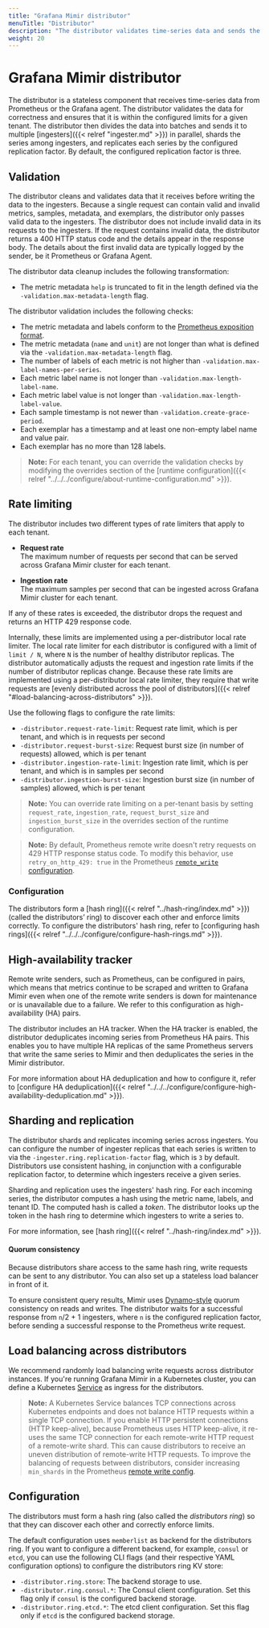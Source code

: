 ```yaml
---
title: "Grafana Mimir distributor"
menuTitle: "Distributor"
description: "The distributor validates time-series data and sends the data to ingesters."
weight: 20
---
```


# Grafana Mimir distributor

The distributor is a stateless component that receives time-series data from Prometheus or the Grafana agent.
The distributor validates the data for correctness and ensures that it is within the configured limits for a given tenant.
The distributor then divides the data into batches and sends it to multiple [ingesters]({{< relref "ingester.md" >}}) in parallel, shards the series among ingesters, and replicates each series by the configured replication factor. By default, the configured replication factor is three.

## Validation

The distributor cleans and validates data that it receives before writing the data to the ingesters.
Because a single request can contain valid and invalid metrics, samples, metadata, and exemplars, the distributor only passes valid data to the ingesters. The distributor does not include invalid data in its requests to the ingesters.
If the request contains invalid data, the distributor returns a 400 HTTP status code and the details appear in the response body.
The details about the first invalid data are typically logged by the sender, be it Prometheus or Grafana Agent.

The distributor data cleanup includes the following transformation:

- The metric metadata `help` is truncated to fit in the length defined via the `-validation.max-metadata-length` flag.

The distributor validation includes the following checks:

- The metric metadata and labels conform to the [Prometheus exposition format](https://prometheus.io/docs/concepts/data_model/).
- The metric metadata (`name` and `unit`) are not longer than what is defined via the `-validation.max-metadata-length` flag.
- The number of labels of each metric is not higher than `-validation.max-label-names-per-series`.
- Each metric label name is not longer than `-validation.max-length-label-name`.
- Each metric label value is not longer than `-validation.max-length-label-value`.
- Each sample timestamp is not newer than `-validation.create-grace-period`.
- Each exemplar has a timestamp and at least one non-empty label name and value pair.
- Each exemplar has no more than 128 labels.

> **Note:** For each tenant, you can override the validation checks by modifying the overrides section of the [runtime configuration]({{< relref "../../../configure/about-runtime-configuration.md" >}}).

## Rate limiting

The distributor includes two different types of rate limiters that apply to each tenant.

- **Request rate**<br />
  The maximum number of requests per second that can be served across Grafana Mimir cluster for each tenant.

- **Ingestion rate**<br />
  The maximum samples per second that can be ingested across Grafana Mimir cluster for each tenant.

If any of these rates is exceeded, the distributor drops the request and returns an HTTP 429 response code.

Internally, these limits are implemented using a per-distributor local rate limiter.
The local rate limiter for each distributor is configured with a limit of `limit / N`, where `N` is the number of healthy distributor replicas.
The distributor automatically adjusts the request and ingestion rate limits if the number of distributor replicas change.
Because these rate limits are implemented using a per-distributor local rate limiter, they require that write requests are [evenly distributed across the pool of distributors]({{< relref "#load-balancing-across-distributors" >}}).

Use the following flags to configure the rate limits:

- `-distributor.request-rate-limit`: Request rate limit, which is per tenant, and which is in requests per second
- `-distributor.request-burst-size`: Request burst size (in number of requests) allowed, which is per tenant
- `-distributor.ingestion-rate-limit`: Ingestion rate limit, which is per tenant, and which is in samples per second
- `-distributor.ingestion-burst-size`: Ingestion burst size (in number of samples) allowed, which is per tenant

> **Note:** You can override rate limiting on a per-tenant basis by setting `request_rate`, `ingestion_rate`, `request_burst_size` and `ingestion_burst_size` in the overrides section of the runtime configuration.

> **Note:** By default, Prometheus remote write doesn't retry requests on 429 HTTP response status code. To modify this behavior, use `retry_on_http_429: true` in the Prometheus [`remote_write` configuration](https://prometheus.io/docs/prometheus/latest/configuration/configuration/#remote_write).

### Configuration

The distributors form a [hash ring]({{< relref "../hash-ring/index.md" >}}) (called the distributors’ ring) to discover each other and enforce limits correctly.
To configure the distributors' hash ring, refer to [configuring hash rings]({{< relref "../../../configure/configure-hash-rings.md" >}}).

## High-availability tracker

Remote write senders, such as Prometheus, can be configured in pairs, which means that metrics continue to be scraped and written to Grafana Mimir even when one of the remote write senders is down for maintenance or is unavailable due to a failure.
We refer to this configuration as high-availability (HA) pairs.

The distributor includes an HA tracker.
When the HA tracker is enabled, the distributor deduplicates incoming series from Prometheus HA pairs.
This enables you to have multiple HA replicas of the same Prometheus servers that write the same series to Mimir and then deduplicates the series in the Mimir distributor.

For more information about HA deduplication and how to configure it, refer to [configure HA deduplication]({{< relref "../../../configure/configure-high-availability-deduplication.md" >}}).

## Sharding and replication

The distributor shards and replicates incoming series across ingesters.
You can configure the number of ingester replicas that each series is written to via the `-ingester.ring.replication-factor` flag, which is `3` by default.
Distributors use consistent hashing, in conjunction with a configurable replication factor, to determine which ingesters receive a given series.

Sharding and replication uses the ingesters' hash ring.
For each incoming series, the distributor computes a hash using the metric name, labels, and tenant ID.
The computed hash is called a _token_.
The distributor looks up the token in the hash ring to determine which ingesters to write a series to.

For more information, see [hash ring]({{< relref "../hash-ring/index.md" >}}).

#### Quorum consistency

Because distributors share access to the same hash ring, write requests can be sent to any distributor. You can also set up a stateless load balancer in front of it.

To ensure consistent query results, Mimir uses [Dynamo-style](https://www.allthingsdistributed.com/files/amazon-dynamo-sosp2007.pdf) quorum consistency on reads and writes.
The distributor waits for a successful response from `n`/2 + 1 ingesters, where `n` is the configured replication factor, before sending a successful response to the Prometheus write request.

## Load balancing across distributors

We recommend randomly load balancing write requests across distributor instances.
If you're running Grafana Mimir in a Kubernetes cluster, you can define a Kubernetes [Service](https://kubernetes.io/docs/concepts/services-networking/service/) as ingress for the distributors.

> **Note:** A Kubernetes Service balances TCP connections across Kubernetes endpoints and does not balance HTTP requests within a single TCP connection.
> If you enable HTTP persistent connections (HTTP keep-alive), because Prometheus uses HTTP keep-alive, it re-uses the same TCP connection for each remote-write HTTP request of a remote-write shard.
> This can cause distributors to receive an uneven distribution of remote-write HTTP requests.
> To improve the balancing of requests between distributors, consider increasing `min_shards` in the Prometheus [remote write config](https://prometheus.io/docs/prometheus/latest/configuration/configuration/#remote_write).

## Configuration

The distributors must form a hash ring (also called the _distributors ring_) so that they can discover each other and correctly enforce limits.

The default configuration uses `memberlist` as backend for the distributors ring.
If you want to configure a different backend, for example, `consul` or `etcd`, you can use the following CLI flags (and their respective YAML configuration options) to configure the distributors ring KV store:

- `-distributor.ring.store`: The backend storage to use.
- `-distributor.ring.consul.*`: The Consul client configuration. Set this flag only if `consul` is the configured backend storage.
- `-distributor.ring.etcd.*`: The etcd client configuration. Set this flag only if `etcd` is the configured backend storage.
